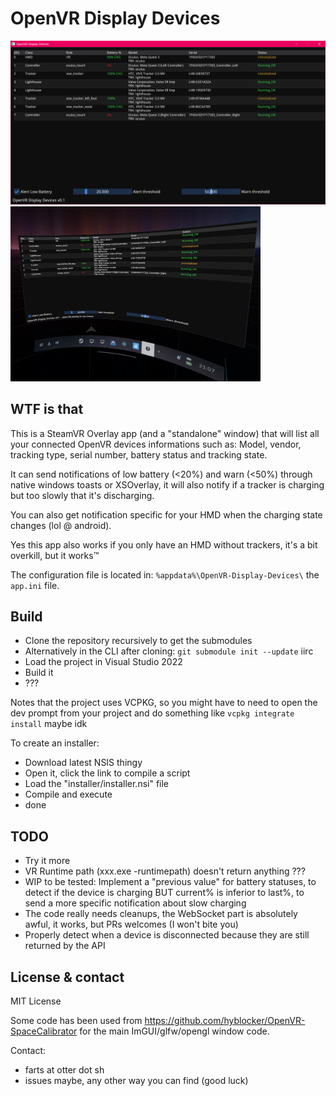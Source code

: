 ﻿# OpenVR Display Devices

<img src="./screenshot_standalone.png" width="600px"> <img src="./screenshot_steamvr.png" width="400px">

## WTF is that

This is a SteamVR Overlay app (and a "standalone" window) that will list all your connected OpenVR devices informations such as: Model, vendor, tracking type, serial number, battery status and tracking state.

It can send notifications of low battery (<20%) and warn (<50%) through native windows toasts or XSOverlay, it will also notify if a tracker is charging but too slowly that it's discharging.

You can also get notification specific for your HMD when the charging state changes (lol @ android).

Yes this app also works if you only have an HMD without trackers, it's a bit overkill, but it works™️

The configuration file is located in: `%appdata%\OpenVR-Display-Devices\` the `app.ini` file.

## Build

- Clone the repository recursively to get the submodules
- Alternatively in the CLI after cloning: `git submodule init --update` iirc
- Load the project in Visual Studio 2022
- Build it
- ???

Notes that the project uses VCPKG, so you might have to need to open the dev prompt from your project and do something like `vcpkg integrate install` maybe idk

To create an installer:
- Download latest NSIS thingy
- Open it, click the link to compile a script
- Load the "installer/installer.nsi" file
- Compile and execute
- done

## TODO

- Try it more
- VR Runtime path (xxx.exe -runtimepath) doesn't return anything ???
- WIP to be tested: Implement a "previous value" for battery statuses, to detect if the device is charging BUT current% is inferior to last%, to send a more specific notification about slow charging
- The code really needs cleanups, the WebSocket part is absolutely awful, it works, but PRs welcomes (I won't bite you)
- Properly detect when a device is disconnected because they are still returned by the API

## License & contact

MIT License

Some code has been used from https://github.com/hyblocker/OpenVR-SpaceCalibrator for the main ImGUI/glfw/opengl window code.

Contact:
- farts at otter dot sh
- issues maybe, any other way you can find (good luck)
